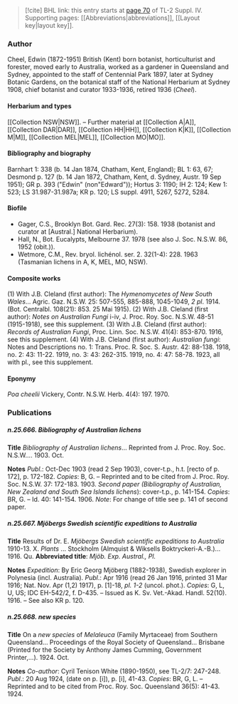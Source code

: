 > [!cite] BHL link: this entry starts at [page 70](https://www.biodiversitylibrary.org/item/103860#page/80/mode/1up) of TL-2 Suppl. IV.
> Supporting pages: [[Abbreviations|abbreviations]], [[Layout key|layout key]].

### Author

Cheel, Edwin (1872-1951) British (Kent) born botanist, horticulturist and forester, moved early to Australia, worked as a gardener in Queensland and Sydney, appointed to the staff of Centennial Park 1897, later at Sydney Botanic Gardens, on the botanical staff of the National Herbarium at Sydney 1908, chief botanist and curator 1933-1936, retired 1936 (*Cheel*).

#### Herbarium and types

[[Collection NSW|NSW]]. – Further material at [[Collection A|A]], [[Collection DAR|DAR]], [[Collection HH|HH]], [[Collection K|K]], [[Collection M|M]], [[Collection MEL|MEL]], [[Collection MO|MO]].

#### Bibliography and biography

Barnhart 1: 338 (b. 14 Jan 1874, Chatham, Kent, England); BL 1: 63, 67; Desmond p. 127 (b. 14 Jan 1872, Chatham, Kent, d. Sydney, Austr. 19 Sep 1951); GR p. 393 ("Edwin" (non"Edward")); Hortus 3: 1190; IH 2: 124; Kew 1: 523; LS 31.987-31.987a; KR p. 120; LS suppl. 4911, 5267, 5272, 5284.

#### Biofile

- Gager, C.S., Brooklyn Bot. Gard. Rec. 27(3): 158. 1938 (botanist and curator at \[Austral.\] National Herbarium).
- Hall, N., Bot. Eucalypts, Melbourne 37. 1978 (see also J. Soc. N.S.W. 86, 1952 (obit.)).
- Wetmore, C.M., Rev. bryol. lichénol. ser. 2. 32(1-4): 228. 1963 (Tasmanian lichens in A, K, MEL, MO, NSW).

#### Composite works

(1) With J.B. Cleland (first author): The *Hymenomycetes of New South Wales*... Agric. Gaz. N.S.W. 25: 507-555, 885-888, 1045-1049, *2 pl*. 1914. (Bot. Centralbl. 108(21): 853. 25 Mai 1915).
(2) With J.B. Cleland (first author): *Notes on Australian Fungi* i-iv, J. Proc. Roy. Soc. N.S.W. 48-51 (1915-1918), see this supplement.
(3) With J.B. Cleland (first author): *Records of Australian Fungi*, Proc. Linn. Soc. N.S.W. 41(4): 853-870. 1916, see this supplement.
(4) With J.B. Cleland (first author): *Australian fungi*: Notes and Descriptions no. 1: Trans. Proc. R. Soc. S. Austr. 42: 88-138. 1918, no. 2: 43: 11-22. 1919, no. 3: 43: 262-315. 1919, no. 4: 47: 58-78. 1923, all with pl., see this supplement.

#### Eponymy

*Poa cheelii* Vickery, Contr. N.S.W. Herb. 4(4): 197. 1970.

### Publications

##### n.25.666. Bibliography of Australian lichens

**Title**
*Bibliography of Australian lichens*... Reprinted from J. Proc. Roy. Soc. N.S.W.... 1903. Oct.

**Notes**
*Publ*.: Oct-Dec 1903 (read 2 Sep 1903), cover-t.p., h.t. \[recto of p. 172\], p. 172-182. *Copies*: B, G. – Reprinted and to be cited from J. Proc. Roy. Soc. N.S.W. 37: 172-183. 1903.
*Second paper (Bibliography of Australian, New Zealand and South Sea Islands lichens*): cover-t.p., p. 141-154. *Copies*: BR, G. – Id. 40: 141-154. 1906.
*Note*: For change of title see p. 141 of second paper.

##### n.25.667. Mjöbergs Swedish scientific expeditions to Australia

**Title**
Results of Dr. E. *Mjöbergs Swedish scientific expeditions to Australia* 1910-13. X. *Plants* ... Stockholm (Almquist & Wiksells Boktryckeri-A.-B.)... 1916. Qu.
**Abbreviated title**: *Mjöb. Exp. Austral., Pl.*

**Notes**
*Expedition*: By Eric Georg Mjöberg (1882-1938), Swedish explorer in Polynesia (incl. Australia).
*Publ*.: Apr 1916 (read 26 Jan 1916, printed 31 Mar 1916; Nat. Nov. Apr (1,2) 1917), p. \[1\]-18, *pl. 1-2* (uncol. phot.). *Copies*: G, L, U, US; IDC EH-542/2, f. D-435. – Issued as K. Sv. Vet.-Akad. Handl. 52(10). 1916. – See also KR p. 120.

##### n.25.668. new species

**Title**
On a *new species* of *Melaleuca* (Family Myrtaceae) from Southern Queensland... Proceedings of the Royal Society of Queensland... Brisbane (Printed for the Society by Anthony James Cumming, Government Printer,...). 1924. Oct.

**Notes**
*Co-author*: Cyril Tenison White (1890-1950), see TL-2/7: 247-248.
*Publ*.: 20 Aug 1924, (date on p. \[i\]), p. \[i\], 41-43. *Copies*: BR, G, L. – Reprinted and to be cited from Proc. Roy. Soc. Queensland 36(5): 41-43. 1924.

